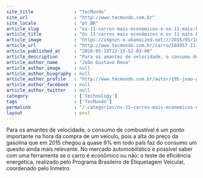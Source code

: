 ```yaml
---
site_title               : "TecMundo"
site_url                 : "http://www.tecmundo.com.br"
site_locale              : "pt_BR"
article_slug             : "os-11-carros-mais-economicos-e-os-11-mais-beberroes-qual-e-o-seu"
article_title            : "Os 11 carros mais econômicos e os 11 mais beberrões, qual é o seu?"
article_image            : "https://imgnzn-a.akamaized.net///2016/05/18/18114501171109-t1200x480.jpg"
article_url              : "http://www.tecmundo.com.br/carro/104957-11-carros-economicos-os-11-mais-beberroes.htm"
article_published_at     : "2016-05-18T12:15:52-03:00"
article_description      : "Para os amantes de velocidade, o consumo de combustível é um ponto importante na hora da compra de um veículo, pois a alta do preço da gasolina que em 2015 chegou a quase 9% em todo país faz do consumo um quesito ainda mais relevante. No mercado automobilístico é possível saber com uma ferramenta se o carro é econômico ou não: o teste de eficiência energética, realizado pelo Programa Brasileiro de Etiquetagem Veicular, coordenado pelo Inmetro."
article_author_name      : "João Gustavo Reva"
article_author_image     : null
article_author_biography : null
article_author_profile   : "http://www.tecmundo.com.br/autor/195-joao-gustavo-reva/"
article_author_facebook  : null
article_author_twitter   : null
category                 : ['technology']
tags                     : ['TecMundo']
permalink                : "/:categories/os-11-carros-mais-economicos-e-os-11-mais-beberroes-qual-e-o-seu/"
layout                   : post
---
```


Para os amantes de velocidade, o consumo de combustível é um ponto importante na hora da compra de um veículo, pois a alta do preço da gasolina que em 2015 chegou a quase 9% em todo país faz do consumo um quesito ainda mais relevante. No mercado automobilístico é possível saber com uma ferramenta se o carro é econômico ou não: o teste de eficiência energética, realizado pelo Programa Brasileiro de Etiquetagem Veicular, coordenado pelo Inmetro.
